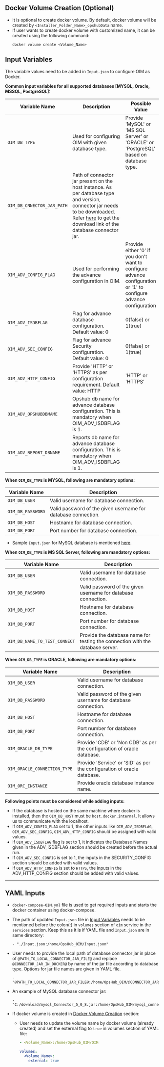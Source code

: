 ## Docker Volume Creation (Optional)

- It is optional to create docker volume. By default, docker volume will be created by `<Installer_Folder_Name>_opshubData` name.
- If user wants to create docker volume with customized name, it can be created using the following command:  
  ```
  docker volume create <Volume_Name>
  ```

## Input Variables

The variable values need to be added in `Input.json` to configure OIM as Docker.

**Common input variables for all supported databases [MYSQL, Oracle, MSSQL, PostgreSQL]:**

| Variable Name               | Description                                                                                                                       | Possible Value                                                                 |
|----------------------------|-----------------------------------------------------------------------------------------------------------------------------------|--------------------------------------------------------------------------------|
| `OIM_DB_TYPE`              | Used for configuring OIM with given database type.                                                                                | Provide 'MySQL' or 'MS SQL Server' or 'ORACLE' or 'PostgreSQL' based on database type. |
| `OIM_DB_CNNECTOR_JAR_PATH` | Path of connector jar present on the host instance. As per database type and version, connector jar needs to be downloaded. Refer [here](installation-prerequisites#download-database-connector-jar) to get the download link of the database connector jar. | |
| `OIM_ADV_CONFIG_FLAG`      | Used for performing the advance configuration in OIM.                                                                             | Provide either '0' if you don't want to configure advance configuration or '1' to configure advance configuration |
| `OIM_ADV_ISDBFLAG`         | Flag for advance database configuration. Default value: 0                                                                         | 0(false) or 1(true)                                                            |
| `OIM_ADV_SEC_CONFIG`       | Flag for advance Security configuration. Default value: 0                                                                         | 0(false) or 1(true)                                                            |
| `OIM_ADV_HTTP_CONFIG`      | Provide 'HTTP' or 'HTTPS' as per configuration requirement. Default value: HTTP                                                   | 'HTTP' or 'HTTPS'                                                              |
| `OIM_ADV_OPSHUBDBMAME`     | Opshub db name for advance database configuration. This is mandatory when OIM_ADV_ISDBFLAG is 1.                                  |                                                                                |
| `OIM_ADV_REPORT_DBNAME`    | Reports db name for advance database configuration. This is mandatory when OIM_ADV_ISDBFLAG is 1.                                 |                                                                                |

**When `OIM_DB_TYPE` is MYSQL, following are mandatory options:**

| Variable Name       | Description                          |
|---------------------|--------------------------------------|
| `OIM_DB_USER`        | Valid username for database connection. |
| `OIM_DB_PASSWORD`    | Valid password of the given username for database connection. |
| `OIM_DB_HOST`        | Hostname for database connection.   |
| `OIM_DB_PORT`        | Port number for database connection. |

- Sample `Input.json` for MySQL database is mentioned [here](#).

**When `OIM_DB_TYPE` is MS SQL Server, following are mandatory options:**

| Variable Name               | Description                                                             |
|-----------------------------|-------------------------------------------------------------------------|
| `OIM_DB_USER`                | Valid username for database connection.                                |
| `OIM_DB_PASSWORD`            | Valid password of the given username for database connection.          |
| `OIM_DB_HOST`                | Hostname for database connection.                                      |
| `OIM_DB_PORT`                | Port number for database connection.                                   |
| `OIM_DB_NAME_TO_TEST_CONNECT` | Provide the database name for testing the connection with the database server. |

**When `OIM_DB_TYPE` is ORACLE, following are mandatory options:**

| Variable Name                 | Description                                                   |
|------------------------------|---------------------------------------------------------------|
| `OIM_DB_USER`                | Valid username for database connection.                       |
| `OIM_DB_PASSWORD`            | Valid password of the given username for database connection. |
| `OIM_DB_HOST`                | Hostname for database connection.                             |
| `OIM_DB_PORT`                | Port number for database connection.                          |
| `OIM_ORACLE_DB_TYPE`         | Provide 'CDB' or 'Non CDB' as per the configuration of oracle database. |
| `OIM_ORACLE_CONNECTION_TYPE` | Provide 'Service' or 'SID' as per the configuration of oracle database. |
| `OIM_ORC_INSTANCE`           | Provide oracle database instance name.                        |

**Following points must be considered while adding inputs:**

- If the database is hosted on the same machine where docker is installed, then the `OIM_DB_HOST` must be `host.docker.internal`. It allows us to communicate with the localhost.
- If `OIM_ADV_CONFIG_FLAG` set to 1, the other inputs like `OIM_ADV_ISDBFLAG`, `OIM_ADV_SEC_CONFIG`, `OIM_ADV_HTTP_CONFIG` should be assigned with valid values.
- If `OIM_ADV_ISDBFLAG` flag is set to 1, it indicates the Database Names given in the ADV_ISDBFLAG section should be created before the actual run.
- If `OIM_ADV_SEC_CONFIG` is set to 1, the inputs in the SECURITY_CONFIG section should be added with valid values.
- If `OIM_ADV_HTTP_CONFIG` is set to `HTTPS`, the inputs in the ADV_HTTP_CONFIG section should be added with valid values.

---

## YAML Inputs

- `docker-compose-OIM.yml` file is used to get required inputs and starts the docker container using docker-compose.
- The path of updated `Input.json` file in [Input Variables](#input-variables) needs to be mentioned before the colon(:) in `volumes` section of `oim` service in the `services` section. Keep this as it is if YAML file and `Input.json` are in same directory:
  ```
  - "./Input.json:/home/OpsHub_OIM/Input.json"
  ```
- User needs to provide the local path of database connector jar in place of `@PATH_TO_LOCAL_CONNECTOR_JAR_FILE@` and replace `@CONNECTOR_JAR_IN_DOCKER@` by name of the jar file according to database type. Options for jar file names are given in YAML file.
  ```
  - "@PATH_TO_LOCAL_CONNECTOR_JAR_FILE@:/home/OpsHub_OIM/@CONNECTOR_JAR_IN_DOCKER@"
  ```

- An example of MySQL database connector jar:  
  ```
  - "C:/download/mysql_Connector_5_0_8.jar:/home/OpsHub_OIM/mysql_connector.jar"
  ```

- If docker volume is created in [Docker Volume Creation](#docker-volume-creation-optional) section:
  - User needs to update the volume name by docker volume (already created) and set the external flag to `true` in volumes section of YAML file:
    ```yaml
    - <Volume_Name>:/home/OpsHub_OIM/OIM

    volumes:
      <Volume_Name>:
        external: true
    ```


